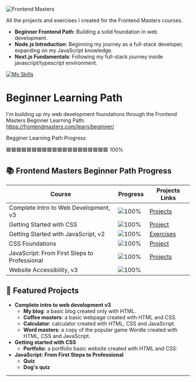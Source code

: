 ![Frontend Masters](https://static.frontendmasters.com/assets/brand/logos/full.png)

All the projects and exercises I created for the Frontend Masters courses.

- **Beginner Frontend Path**: Building a solid foundation in web development.
- **Node.js Introduction**: Beginning my journey as a full-stack developer, expanding on my JavaScript knowledge.
- **Next.js Fundamentals**: Following my full-stack journey inside javascript/typescript environment.

[![My Skills](https://skillicons.dev/icons?i=html,css,js,nodejs,nextjs,t&theme=light)](https://skillicons.dev)

# Beginner Learning Path

I'm building up my web development foundations through the Frontend Masters Beginner Learning Path:
https://frontendmasters.com/learn/beginner/

Begginer Learning Path Progress

🟩🟩🟩🟩🟩🟩🟩🟩🟩🟩🟩🟩🟩🟩🟩🟩🟩🟩🟩🟩 100%

## 📚 Frontend Masters Beginner Path Progress

| Course                                       | Progress                              | Projects Links                                                                                                 |
| -------------------------------------------- | ------------------------------------- | -------------------------------------------------------------------------------------------------------------- |
| Complete Intro to Web Development, v3        | ![100%](https://progress-bar.xyz/100) | [Projects](https://github.com/Alina-02/frontend-masters/tree/main/complete-intro-to-web-development-v3)        |
| Getting Started with CSS                     | ![100%](https://progress-bar.xyz/100) | [Project](https://github.com/Alina-02/frontend-masters/tree/main/getting-started-with-css/portfolio)           |
| Getting Started with JavaScript, v2          | ![100%](https://progress-bar.xyz/100) | [Exercises](https://github.com/Alina-02/frontend-masters/tree/main/getting-started-with-javascript-v2)         |
| CSS Foundations                              | ![100%](https://progress-bar.xyz/100) | [Project](https://github.com/Alina-02/frontend-masters/tree/main/css-foundations/fem-css-foundations-main)     |
| JavaScript: From First Steps to Professional | ![100%](https://progress-bar.xyz/100) | [Projects](https://github.com/Alina-02/frontend-masters/tree/main/javascript-from-first-steps-to-professional) |
| Website Accessibility, v3                    | ![100%](https://progress-bar.xyz/100) | []()                                                                                                           |

## 🚀 Featured Projects

- **Complete intro to web development v3**
  - **My blog**: a basic blog created only with HTML.
  - **Coffee masters**: a basic webpage created with HTML and CSS.
  - **Calculator**: calculator created with HTML, CSS and JavaScript.
  - **Word masters**: a copy of the popular game Wordle created with HTML, CSS and JavaScript.
- **Getting started with CSS**
  - **Portfolio**: a portfolio basic website created with HTML and CSS:
- **JavaScript: From First Steps to Professional**
  - **Quiz**
  - **Dog's quiz**

---
